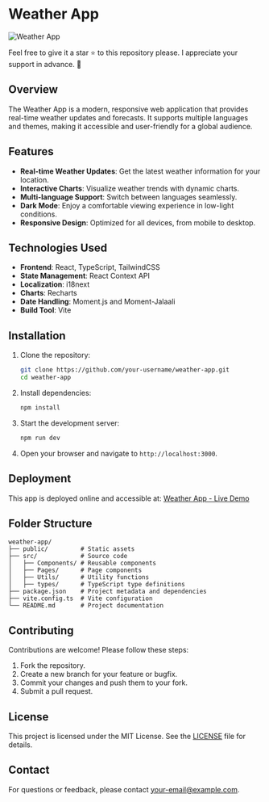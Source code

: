 # Weather App

![Weather App](public/images/app-icon.png)

Feel free to give it a star ⭐ to this repository please. I appreciate your support in advance. 💙

## Overview

The Weather App is a modern, responsive web application that provides real-time weather updates and forecasts. It supports multiple languages and themes, making it accessible and user-friendly for a global audience.

## Features

- **Real-time Weather Updates**: Get the latest weather information for your location.
- **Interactive Charts**: Visualize weather trends with dynamic charts.
- **Multi-language Support**: Switch between languages seamlessly.
- **Dark Mode**: Enjoy a comfortable viewing experience in low-light conditions.
- **Responsive Design**: Optimized for all devices, from mobile to desktop.

## Technologies Used

- **Frontend**: React, TypeScript, TailwindCSS
- **State Management**: React Context API
- **Localization**: i18next
- **Charts**: Recharts
- **Date Handling**: Moment.js and Moment-Jalaali
- **Build Tool**: Vite

## Installation

1. Clone the repository:

   ```bash
   git clone https://github.com/your-username/weather-app.git
   cd weather-app
   ```

2. Install dependencies:

   ```bash
   npm install
   ```

3. Start the development server:

   ```bash
   npm run dev
   ```

4. Open your browser and navigate to `http://localhost:3000`.

## Deployment

This app is deployed online and accessible at:
[Weather App - Live Demo](https://weatherapp.liara.run)

## Folder Structure

```
weather-app/
├── public/         # Static assets
├── src/            # Source code
│   ├── Components/ # Reusable components
│   ├── Pages/      # Page components
│   ├── Utils/      # Utility functions
│   ├── types/      # TypeScript type definitions
├── package.json    # Project metadata and dependencies
├── vite.config.ts  # Vite configuration
└── README.md       # Project documentation
```

## Contributing

Contributions are welcome! Please follow these steps:

1. Fork the repository.
2. Create a new branch for your feature or bugfix.
3. Commit your changes and push them to your fork.
4. Submit a pull request.

## License

This project is licensed under the MIT License. See the [LICENSE](LICENSE) file for details.

## Contact

For questions or feedback, please contact [your-email@example.com](mailto:ali81fordev@gmail.com).
